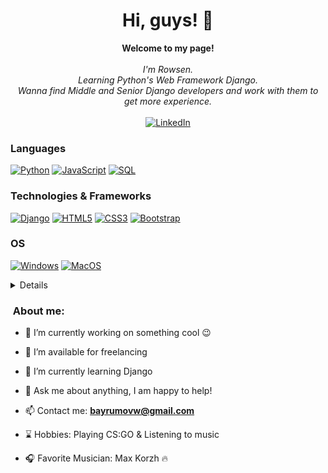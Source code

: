 <h1 align="center">Hi, guys! 👋</h1>

<p align="center">
    <b>Welcome to my page!</b><br><br>
    <i>
        I'm Rowsen.<br>
        Learning Python's Web Framework Django.<br>
        Wanna find Middle and Senior Django developers and work with them to get more experience.<br>
    </i><br>
    <a href="https://www.linkedin.com/in/rowsen-bayramov-952a54260/">
        <img src="https://img.shields.io/badge/LinkedIn-blue?style=flat-square&logo=linkedin" alt="LinkedIn">
    </a>
</p>

### Languages
[![Python](https://img.shields.io/badge/python-black?style=for-the-badge&logo=python)](https://github.com/rowsen2904)
[![JavaScript](https://img.shields.io/badge/javascript-black?style=for-the-badge&logo=javascript)](https://github.com/rowsen2904)
[![SQL](https://img.shields.io/badge/sql-black?style=for-the-badge&logo=mysql)](https://github.com/rowsen2904)

### Technologies & Frameworks
[![Django](https://img.shields.io/badge/django-black?style=for-the-badge&logo=django)](https://github.com/rowsen2904)
[![HTML5](https://img.shields.io/badge/html5-black?style=for-the-badge&logo=html5)](https://github.com/rowsen2904)
[![CSS3](https://img.shields.io/badge/css3-black?style=for-the-badge&logo=css3)](https://github.com/rowsen2904)
[![Bootstrap](https://img.shields.io/badge/bootstrap-black?style=for-the-badge&logo=bootstrap)](https://github.com/rowsen2904)

### OS
[![Windows](https://img.shields.io/badge/Windows-black?style=for-the-badge&logo=Windows)](https://github.com/rowsen2904)
[![MacOS](https://img.shields.io/badge/Macos-black?style=for-the-badge&logo=Macos)](https://github.com/rowsen2904)

<details>
<p align="center">
  <a href="https://github.com/rowsen2904">
    <img src="https://github-profile-summary-cards.vercel.app/api/cards/profile-details?username=rowsen2904&theme=transparent" />
  </a>
  <a href="https://github.com/rowsen2904">
    <img src="https://github-readme-streak-stats.herokuapp.com/?user=rowsen2904&hide_border=true&card_width=338&theme=transparent" />
  </a>
  <a href="https://github.com/rowsen2904">
    <img src="https://github-profile-summary-cards.vercel.app/api/cards/stats?username=rowsen2904&theme=transparent" />
  </a>
  <a href="https://github.com/rowsen2904">
    <img src="https://github-readme-stats.vercel.app/api/top-langs/?username=rowsen2904&langs_count=10&exclude_repo=&hide=jupyter%20notebook,vim%20script,cmake,makefile,batchfile,emacs%20lisp,css,html&layout=default&card_width=699&hide_border=true&theme=transparent" />
  </a>
</p>
</details>

<h3>&nbsp;About me:</h3>

- 🔭 I’m currently working on something cool 😉

- 🤝 I’m available for freelancing

- 🌱 I’m currently learning Django

- 💬 Ask me about anything, I am happy to help!

- 📫 Contact me: **bayrumovw@gmail.com**

- ⌛ Hobbies: Playing CS:GO & Listening to music

- 🎧 Favorite Musician: Max Korzh 🔥